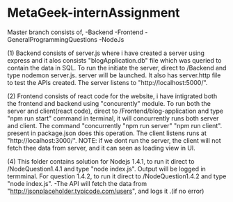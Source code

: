 # MetaGeek-internAssignment
Master branch consists of, 
 -Backend
 -Frontend
 -GeneralProgrammingQuestions
 -NodeJs

 (1) Backend consists of server.js where i have created a server using express and it alos consists "blogApplication.db" file which was queried to   
  contain the data in SQL.
 To run the initiate the server, direct to /Backend and type nodemon server.js. server will be launched. 
 It also has server.http file to test the APIs created.
 The server listens to "http://localhost:5000/".

 (2) Frontend consists of react code for the website, i have intigrated both the frontend and backend using  "concurently" module.
   To run both the server and client(react code), direct to /Frontend/blog-application and type "npm run start" command in terminal, it will 
    concurrently runs both server and client. The command "concurrently \"npm run server\" \"npm run client\". present in package.json does this 
    operation.
    The client listens runs at  "http://localhost:3000/".
NOTE: if we dont run the server, the client will not fetch thee data from server, and it can seen as loading view in UI.

(4) This folder contains solution for Nodejs 1.4.1, to run it direct to /NodeQuestion1.4.1 and type "node index.js". Output will be logged in termminal. 
For question 1.4.2, to run it direct to /NodeQuestion1.4.2 and type "node index.js". 
-The API will fetch the data from "http://jsonplaceholder.typicode.com/users", and logs it .(if no error)
